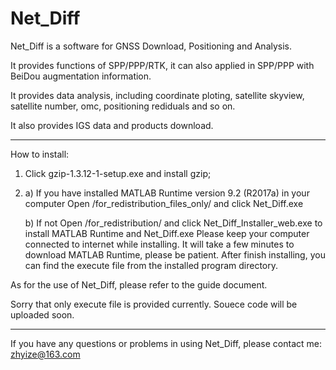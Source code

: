 # Net_Diff
Net_Diff is a software for GNSS Download, Positioning and Analysis.

It provides functions of SPP/PPP/RTK, it can also applied in SPP/PPP with BeiDou augmentation information.

It provides data analysis, including coordinate ploting, satellite skyview, satellite number, omc, positioning rediduals and so on.

It also provides IGS data and products download.

*****************************************************************************************************
How to install:
1. Click gzip-1.3.12-1-setup.exe and install gzip;

2. a) If you have installed MATLAB Runtime version 9.2 (R2017a) in your computer
      Open /for_redistribution_files_only/ and click Net_Diff.exe
      
   b) If not
      Open /for_redistribution/ and click Net_Diff_Installer_web.exe to install MATLAB Runtime and Net_Diff.exe
      Please keep your computer connected to internet while installing.
      It will take a few minutes to download MATLAB Runtime, please be patient.
      After finish installing, you can find the execute file from the installed program directory.
      
As for the use of Net_Diff, please refer to the guide document.

Sorry that only execute file is provided currently. Souece code will be uploaded soon.
      
****************************************************************************************************
If you have any questions or problems in using Net_Diff, please contact me:  zhyize@163.com
